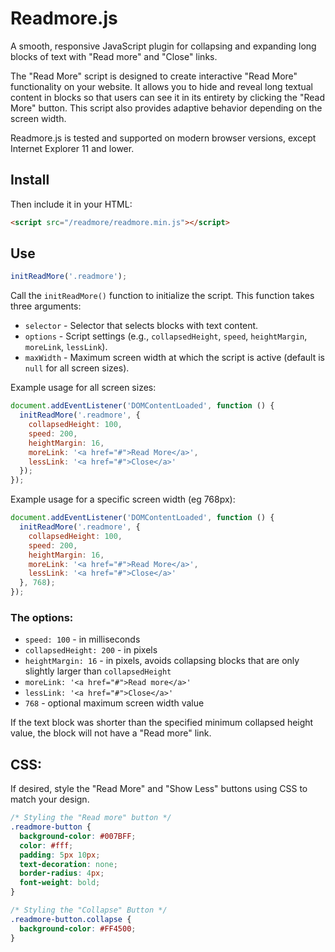 # Readmore.js

A smooth, responsive JavaScript plugin for collapsing and expanding long blocks of text with "Read more" and "Close" links.

The "Read More" script is designed to create interactive "Read More" functionality on your website. It allows you to hide and reveal long textual content in blocks so that users can see it in its entirety by clicking the "Read More" button. This script also provides adaptive behavior depending on the screen width.

Readmore.js is tested and supported on modern browser versions, except Internet Explorer 11 and lower.


## Install

Then include it in your HTML:

```html
<script src="/readmore/readmore.min.js"></script>
```


## Use

```javascript
initReadMore('.readmore');
```
Call the `initReadMore()` function to initialize the script. This function takes three arguments:
				
* `selector` - Selector that selects blocks with text content.
* `options` - Script settings (e.g., `collapsedHeight`, `speed`, `heightMargin`, `moreLink`, `lessLink`).
* `maxWidth` - Maximum screen width at which the script is active (default is `null` for all screen sizes).


Example usage for all screen sizes:

```javascript
document.addEventListener('DOMContentLoaded', function () {
  initReadMore('.readmore', {
    collapsedHeight: 100,
    speed: 200,
    heightMargin: 16,
    moreLink: '<a href="#">Read More</a>',
    lessLink: '<a href="#">Close</a>'
  });
});
```

Example usage for a specific screen width (eg 768px):

```javascript
document.addEventListener('DOMContentLoaded', function () {
  initReadMore('.readmore', {
    collapsedHeight: 100,
    speed: 200,
    heightMargin: 16,
    moreLink: '<a href="#">Read More</a>',
    lessLink: '<a href="#">Close</a>'
  }, 768);
});
```

### The options:

* `speed: 100` - in milliseconds</li>
* `collapsedHeight: 200` - in pixels</li>
* `heightMargin: 16` - in pixels, avoids collapsing blocks that are only slightly larger than `collapsedHeight`
* `moreLink: '<a href="#">Read more</a>'`
* `lessLink: '<a href="#">Close</a>'`
* `768` - optional maximum screen width value

If the text block was shorter than the specified minimum collapsed height value, the block will not have a "Read more" link.


## CSS:

If desired, style the "Read More" and "Show Less" buttons using CSS to match your design.
```css
/* Styling the "Read more" button */
.readmore-button {
  background-color: #007BFF;
  color: #fff;
  padding: 5px 10px;
  text-decoration: none;
  border-radius: 4px;
  font-weight: bold;
}

/* Styling the "Collapse" Button */
.readmore-button.collapse {
  background-color: #FF4500;
}
```
